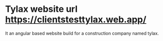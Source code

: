 # Tylax website url https://clientstesttylax.web.app/

It an angular based website build for a construction company named tylax.
